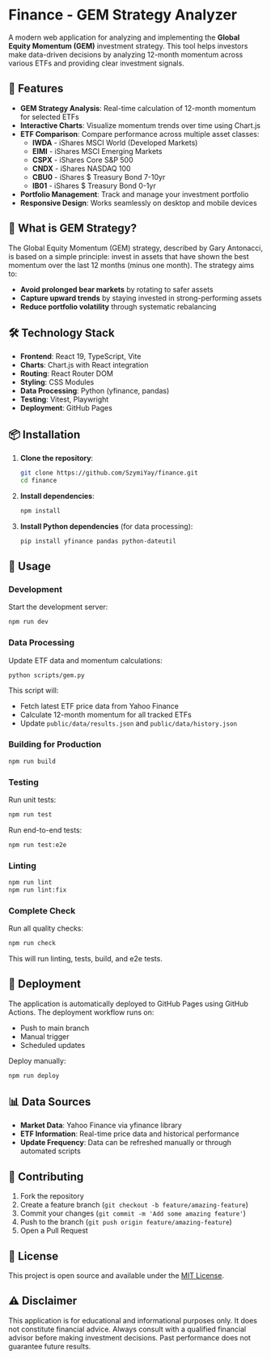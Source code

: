 # Finance - GEM Strategy Analyzer

A modern web application for analyzing and implementing the **Global Equity Momentum (GEM)** investment strategy. This tool helps investors make data-driven decisions by analyzing 12-month momentum across various ETFs and providing clear investment signals.

## 🚀 Features

- **GEM Strategy Analysis**: Real-time calculation of 12-month momentum for selected ETFs
- **Interactive Charts**: Visualize momentum trends over time using Chart.js
- **ETF Comparison**: Compare performance across multiple asset classes:
  - **IWDA** - iShares MSCI World (Developed Markets)
  - **EIMI** - iShares MSCI Emerging Markets
  - **CSPX** - iShares Core S&P 500
  - **CNDX** - iShares NASDAQ 100
  - **CBU0** - iShares $ Treasury Bond 7-10yr
  - **IB01** - iShares $ Treasury Bond 0-1yr
- **Portfolio Management**: Track and manage your investment portfolio
- **Responsive Design**: Works seamlessly on desktop and mobile devices

## 🧠 What is GEM Strategy?

The Global Equity Momentum (GEM) strategy, described by Gary Antonacci, is based on a simple principle: invest in assets that have shown the best momentum over the last 12 months (minus one month). The strategy aims to:

- **Avoid prolonged bear markets** by rotating to safer assets
- **Capture upward trends** by staying invested in strong-performing assets
- **Reduce portfolio volatility** through systematic rebalancing

## 🛠️ Technology Stack

- **Frontend**: React 19, TypeScript, Vite
- **Charts**: Chart.js with React integration
- **Routing**: React Router DOM
- **Styling**: CSS Modules
- **Data Processing**: Python (yfinance, pandas)
- **Testing**: Vitest, Playwright
- **Deployment**: GitHub Pages

## 📦 Installation

1. **Clone the repository**:
   ```bash
   git clone https://github.com/SzymiYay/finance.git
   cd finance
   ```

2. **Install dependencies**:
   ```bash
   npm install
   ```

3. **Install Python dependencies** (for data processing):
   ```bash
   pip install yfinance pandas python-dateutil
   ```

## 🎯 Usage

### Development

Start the development server:
```bash
npm run dev
```

### Data Processing

Update ETF data and momentum calculations:
```bash
python scripts/gem.py
```

This script will:
- Fetch latest ETF price data from Yahoo Finance
- Calculate 12-month momentum for all tracked ETFs
- Update `public/data/results.json` and `public/data/history.json`

### Building for Production

```bash
npm run build
```

### Testing

Run unit tests:
```bash
npm run test
```

Run end-to-end tests:
```bash
npm run test:e2e
```

### Linting

```bash
npm run lint
npm run lint:fix
```

### Complete Check

Run all quality checks:
```bash
npm run check
```

This will run linting, tests, build, and e2e tests.

## 🚀 Deployment

The application is automatically deployed to GitHub Pages using GitHub Actions. The deployment workflow runs on:
- Push to main branch
- Manual trigger
- Scheduled updates

Deploy manually:
```bash
npm run deploy
```

## 📊 Data Sources

- **Market Data**: Yahoo Finance via yfinance library
- **ETF Information**: Real-time price data and historical performance
- **Update Frequency**: Data can be refreshed manually or through automated scripts

## 🤝 Contributing

1. Fork the repository
2. Create a feature branch (`git checkout -b feature/amazing-feature`)
3. Commit your changes (`git commit -m 'Add some amazing feature'`)
4. Push to the branch (`git push origin feature/amazing-feature`)
5. Open a Pull Request

## 📝 License

This project is open source and available under the [MIT License](LICENSE).

## ⚠️ Disclaimer

This application is for educational and informational purposes only. It does not constitute financial advice. Always consult with a qualified financial advisor before making investment decisions. Past performance does not guarantee future results.
